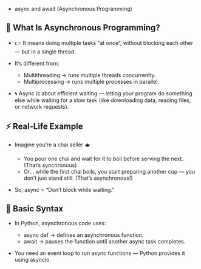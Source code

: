 - async and await (Asynchronous Programming)

## 🧠 What Is Asynchronous Programming?

- 👉 It means doing multiple tasks “at once”, without blocking each other — but in a single thread.

- It’s different from:

  - Multithreading → runs multiple threads concurrently.
  - Multiprocessing → runs multiple processes in parallel.

- 🌀 Async is about efficient waiting — letting your program do something else while waiting for a slow task (like downloading data, reading files, or network requests).

## ⚡ Real-Life Example

- Imagine you’re a chai seller 🫖

  - You pour one chai and wait for it to boil before serving the next. (That’s synchronous)
  - Or... while the first chai boils, you start preparing another cup — you don’t just stand still. (That’s asynchronous!)

- So, async = “Don’t block while waiting.”

## 🧩 Basic Syntax

- In Python, asynchronous code uses:

  - async def → defines an asynchronous function.
  - await → pauses the function until another async task completes.

- You need an event loop to run async functions — Python provides it using asyncio.
